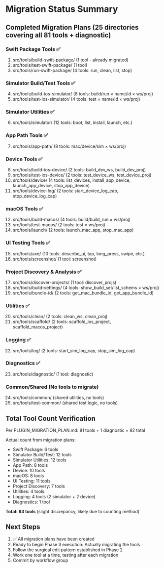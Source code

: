 # Migration Status Summary

## Completed Migration Plans (25 directories covering all 81 tools + diagnostic)

### Swift Package Tools ✅
1. src/tools/build-swift-package/ (1 tool - already migrated)
2. src/tools/test-swift-package/ (1 tool)
3. src/tools/run-swift-package/ (4 tools: run, clean, list, stop)

### Simulator Build/Test Tools ✅
4. src/tools/build-ios-simulator/ (8 tools: build/run × name/id × ws/proj)
5. src/tools/test-ios-simulator/ (4 tools: test × name/id × ws/proj)

### Simulator Utilities ✅
6. src/tools/simulator/ (12 tools: boot, list, install, launch, etc.)

### App Path Tools ✅
7. src/tools/app-path/ (8 tools: mac/device/sim × ws/proj)

### Device Tools ✅
8. src/tools/build-ios-device/ (2 tools: build_dev_ws, build_dev_proj)
9. src/tools/test-ios-device/ (2 tools: test_device_ws, test_device_proj)
10. src/tools/device/ (4 tools: list_devices, install_app_device, launch_app_device, stop_app_device)
11. src/tools/device-log/ (2 tools: start_device_log_cap, stop_device_log_cap)

### macOS Tools ✅
12. src/tools/build-macos/ (4 tools: build/build_run × ws/proj)
13. src/tools/test-macos/ (2 tools: test × ws/proj)
14. src/tools/launch/ (2 tools: launch_mac_app, stop_mac_app)

### UI Testing Tools ✅
15. src/tools/axe/ (10 tools: describe_ui, tap, long_press, swipe, etc.)
16. src/tools/screenshot/ (1 tool: screenshot)

### Project Discovery & Analysis ✅
17. src/tools/discover-projects/ (1 tool: discover_projs)
18. src/tools/build-settings/ (4 tools: show_build_set/list_schems × ws/proj)
19. src/tools/bundle-id/ (2 tools: get_mac_bundle_id, get_app_bundle_id)

### Utilities ✅
20. src/tools/clean/ (2 tools: clean_ws, clean_proj)
21. src/tools/scaffold/ (2 tools: scaffold_ios_project, scaffold_macos_project)

### Logging ✅
22. src/tools/log/ (2 tools: start_sim_log_cap, stop_sim_log_cap)

### Diagnostics ✅
23. src/tools/diagnostic/ (1 tool: diagnostic)

### Common/Shared (No tools to migrate)
24. src/tools/common/ (shared utilities, no tools)
25. src/tools/test-common/ (shared test logic, no tools)

## Total Tool Count Verification

Per PLUGIN_MIGRATION_PLAN.md: 81 tools + 1 diagnostic = 82 total

Actual count from migration plans:
- Swift Package: 6 tools
- Simulator Build/Test: 12 tools
- Simulator Utilities: 12 tools
- App Path: 8 tools
- Device: 10 tools
- macOS: 8 tools
- UI Testing: 11 tools
- Project Discovery: 7 tools
- Utilities: 4 tools
- Logging: 4 tools (2 simulator + 2 device)
- Diagnostics: 1 tool

**Total: 83 tools** (slight discrepancy, likely due to counting method)

## Next Steps

1. ✅ All migration plans have been created
2. Ready to begin Phase 3 execution: Actually migrating the tools
3. Follow the surgical edit pattern established in Phase 2
4. Work one tool at a time, testing after each migration
5. Commit by workflow group